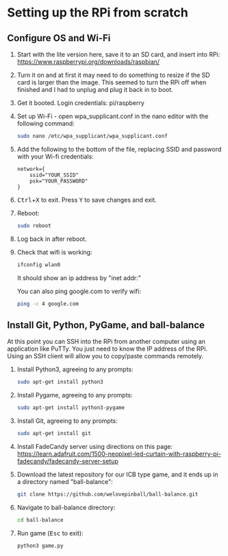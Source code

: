 # Setting up the RPi from scratch

## Configure OS and Wi-Fi

1. Start with the lite version here, save it to an SD card, and insert into RPi:
https://www.raspberrypi.org/downloads/raspbian/

2. Turn it on and at first it may need to do something to resize if the SD card is larger than the image. This seemed to turn the RPi off when finished and I had to unplug and plug it back in to boot.

3. Get it booted. Login credentials: pi/raspberry

4. Set up Wi-Fi - open wpa_supplicant.conf in the nano editor with the following command:
   ```sh
   sudo nano /etc/wpa_supplicant/wpa_supplicant.conf
   ```

5. Add the following to the bottom of the file, replacing SSID and password with your Wi-fi credentials:
   ```
   network={
       ssid="YOUR_SSID"
       psk="YOUR_PASSWORD"
   }
   ```
6. <kbd>Ctrl</kbd>+<kbd>X</kbd> to exit. Press <kbd>Y</kbd> to save changes and exit.

7. Reboot:
   ```sh
   sudo reboot
   ```
8. Log back in after reboot.

9. Check that wifi is working:
   ```sh
   ifconfig wlan0
   ```
   It should show an ip address by "inet addr:"

   You can also ping google.com to verify wifi:
   ```sh
   ping -c 4 google.com
   ```

## Install Git, Python, PyGame, and ball-balance

At this point you can SSH into the RPi from another computer using an application like PuTTy.  You just need to know the IP address of the RPi.  Using an SSH client will allow you to copy/paste commands remotely.

1. Install Python3, agreeing to any prompts:
   ```sh
   sudo apt-get install python3
   ```

2. Install Pygame, agreeing to any prompts:
   ```sh
   sudo apt-get install python3-pygame
   ```

3. Install Git, agreeing to any prompts:
   ```sh
   sudo apt-get install git
   ```

4. Install FadeCandy server using directions on this page:
   https://learn.adafruit.com/1500-neopixel-led-curtain-with-raspberry-pi-fadecandy/fadecandy-server-setup

5. Download the latest repository for our ICB type game, and it ends up in a directory named "ball-balance":
   ```sh
   git clone https://github.com/welovepinball/ball-balance.git
   ```

6. Navigate to ball-balance directory:
   ```sh
   cd ball-balance
   ```

7. Run game (<kbd>Esc</kbd> to exit):
   ```sh
   python3 game.py 
   ```
